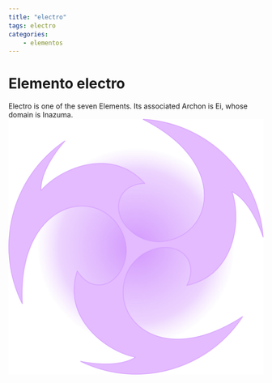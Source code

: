 ```yaml
---
title: "electro"
tags: electro
categories: 
    - elementos
---
```


# Elemento electro
Electro is one of the seven Elements. Its associated Archon is Ei, whose domain is Inazuma.
![electro](../assets/img/Electro.png)